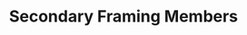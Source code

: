 ---
layout: item_details.njk
title: "Secondary Framing Members"
project_description: "descrption"
---